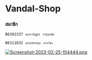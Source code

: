 # Vandal-Shop

### สมาชิก
```
B6302337 นายวรัญธร จารุมาลัย
```
```
B6311032 นายภัทรพล การวิชา
```

[![Screenshot-2023-02-25-154444.png](https://i.postimg.cc/T3Mxc2jW/Screenshot-2023-02-25-154444.png)](https://postimg.cc/WhnxNvH2)
